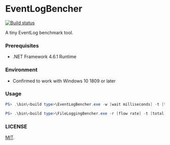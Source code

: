 EventLogBencher
===

[![Build status](https://ci.appveyor.com/api/projects/status/2j8806pj2ht3hxb9/branch/master?svg=true)](https://ci.appveyor.com/project/cosmo0920/eventlogbencher/branch/master)

A tiny EventLog benchmark tool.

### Prerequisites

* .NET Framework 4.6.1 Runtime

### Environment

* Confirmed to work with Windows 10 1809 or later

### Usage

```powershell
PS> .\bin\<build type>\EventLogBencher.exe -w [wait milliseconds] -t [total emitting events] [-l [emitting lorem ipsum text length (1 to 65535)]]
```

```powershell
PS> .\bin\<build type>\FileLoggingBencher.exe -r [flow rate] -t [total emitting steps] [-l [emitting lorem ipsum text length (1 to 65535)]]
```

### LICENSE

[MIT](LICENSE).